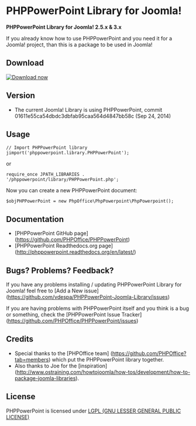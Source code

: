 # PHPPowerPoint Library for Joomla!

**PHPPowerPoint Library for Joomla! 2.5.x &amp; 3.x**

If you already know how to use PHPPowerPoint and you need it for a Joomla! project, than this is a package to be used in Joomla!

Download
--------

[![Download now](https://raw.github.com/vdespa/PHPPowerPoint-Joomla-Library/master/download.png)](https://bitbucket.org/vdespa/phppowerpoint-joomla-library/downloads/PHPPowerPoint-Joomla-Library-0.3.0.20150506.zip)

Version
-------

* The current Joomla! Library is using PHPPowerPoint, commit 01611e55ca54dbdc3dbfab95caa564d4847bb58c (Sep 24, 2014)

Usage
-----

    // Import PHPPowerPoint library
    jimport('phppowerpoint.library.PHPPowerPoint');

or 

    require_once JPATH_LIBRARIES . '/phppowerpoint/library/PHPPowerPoint.php';


Now you can create a new PHPPowerPoint document:

    $objPHPPowerPoint = new PhpOffice\PhpPowerpoint\PhpPowerpoint();



Documentation
-------------

* [PHPPowerPoint GitHub page] (https://github.com/PHPOffice/PHPPowerPoint)
* [PHPPowerPoint Readthedocs.org page] (http://phppowerpoint.readthedocs.org/en/latest/)


Bugs? Problems? Feedback?
-------------------------

If you have any problems installing / updating PHPPowerPoint Library for Joomla! feel free to [Add a New issue] (https://github.com/vdespa/PHPPowerPoint-Joomla-Library/issues)

If you are having problems with PHPPowerPoint itself and you think is a bug or something, check the [PHPPowerPoint Issue Tracker] (https://github.com/PHPOffice/PHPPowerPoint/issues)

Credits
-------

* Special thanks to the [PHPOffice team] (https://github.com/PHPOffice?tab=members) which put the PHPPowerPoint library together.
* Also thanks to Joe for the [inspiration] (http://www.ostraining.com/howtojoomla/how-tos/development/how-to-package-joomla-libraries).


License
-------
PHPPowerPoint is licensed under [LGPL (GNU LESSER GENERAL PUBLIC LICENSE)](https://github.com/PHPOffice/PHPPowerPoint/blob/master/LICENSE)
